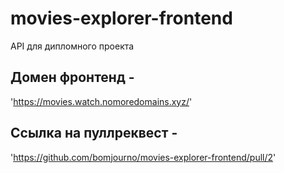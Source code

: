 # movies-explorer-frontend
API для дипломного проекта

## Домен фронтенд - 
'https://movies.watch.nomoredomains.xyz/'

## Ссылка на пуллреквест -
'https://github.com/bomjourno/movies-explorer-frontend/pull/2'
